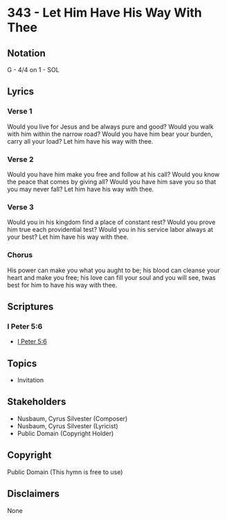 # 343 - Let Him Have His Way With Thee

## Notation

G - 4/4 on 1 - SOL

## Lyrics

### Verse 1

Would you live for Jesus and be always pure and good? Would you walk with him within the narrow road? Would you have him bear your burden, carry all your load? Let him have his way with thee.

### Verse 2

Would you have him make you free and follow at his call? Would you know the peace that comes by giving all? Would you have him save you so that you may never fall? Let him have his way with thee.

### Verse 3

Would you in his kingdom find a place of constant rest? Would you prove him true each providential test? Would you in his service labor always at your best? Let him have his way with thee.

### Chorus

His power can make you what you aught to be; his blood can cleanse your heart and make you free; his love can fill your soul and you will see, twas best for him to have his way with thee.


## Scriptures

### I Peter 5:6

- [I Peter 5:6](https://www.biblegateway.com/passage/?search=I%20Peter%205%3A6)


## Topics

- Invitation

## Stakeholders

- Nusbaum, Cyrus Silvester (Composer)
- Nusbaum, Cyrus Silvester (Lyricist)
- Public Domain (Copyright Holder)

## Copyright

Public Domain
(This hymn is free to use)

## Disclaimers

None

